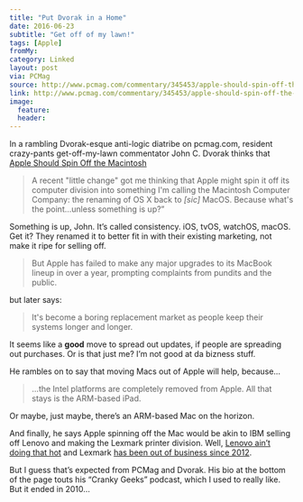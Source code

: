 ```yaml
---
title: "Put Dvorak in a Home"
date: 2016-06-23
subtitle: "Get off of my lawn!"
tags: [Apple]
fromMy: 
category: Linked
layout: post
via: PCMag
source: http://www.pcmag.com/commentary/345453/apple-should-spin-off-the-macintosh
link: http://www.pcmag.com/commentary/345453/apple-should-spin-off-the-macintosh
image:
  feature:
  header:
---
```


In a rambling Dvorak-esque anti-logic diatribe on pcmag.com, resident crazy-pants get-off-my-lawn commentator John C. Dvorak thinks that [Apple Should Spin Off the Macintosh][1]

> A recent "little change" got me thinking that Apple might spin it off its computer division into something I'm calling the Macintosh Computer Company: the renaming of OS X back to _[sic]_ MacOS. Because what's the point...unless something is up?”

Something is up, John.  It’s called consistency.  iOS, tvOS, watchOS, macOS.  Get it?  They renamed it to better fit in with their existing marketing, not make it ripe for selling off.

>But Apple has failed to make any major upgrades to its MacBook lineup in over a year, prompting complaints from pundits and the public.

but later says:

>It's become a boring replacement market as people keep their systems longer and longer.

It seems like a **good** move to spread out updates, if people are spreading out purchases.  Or is that just me?  I’m not good at da bizness stuff.

He rambles on to say that moving Macs out of Apple will help, because…

>…the Intel platforms are completely removed from Apple. All that stays is the ARM-based iPad.

Or maybe, just maybe, there’s an ARM-based Mac on the horizon. 

And finally, he says Apple spinning off the Mac would be akin to IBM selling off Lenovo and making the Lexmark printer division. Well, [Lenovo ain’t doing that hot][2] and Lexmark [has been out of business since 2012][3].

But I guess that’s expected from PCMag and Dvorak.  His bio at the bottom of the page touts his “Cranky Geeks” podcast, which I used to really like.  But it ended in 2010…


[1]: http://www.pcmag.com/commentary/345453/apple-should-spin-off-the-macintosh
[2]: http://fortune.com/2016/05/12/lenovo-shares-plunging/
[3]: http://hothardware.com/news/lexmark-bows-out-of-printer-business-will-lay-off-1700-employees
